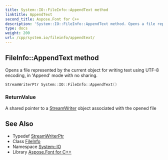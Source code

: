 ```yaml
---
title: System::IO::FileInfo::AppendText method
linktitle: AppendText
second_title: Aspose.Font for C++
description: 'System::IO::FileInfo::AppendText method. Opens a file represented by the current object for writing text using UTF-8 encoding, in ''Append'' mode with no sharing in C++.'
type: docs
weight: 200
url: /cpp/system.io/fileinfo/appendtext/
---
```

## FileInfo::AppendText method


Opens a file represented by the current object for writing text using UTF-8 encoding, in 'Append' mode with no sharing.

```cpp
StreamWriterPtr System::IO::FileInfo::AppendText()
```


### ReturnValue

A shared pointer to a [StreamWriter](../../streamwriter/) object associated with the opened file

## See Also

* Typedef [StreamWriterPtr](../../../system/streamwriterptr/)
* Class [FileInfo](../)
* Namespace [System::IO](../../)
* Library [Aspose.Font for C++](../../../)
